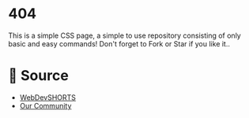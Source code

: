 # 404
This is a simple CSS page, a simple to use repository consisting of only basic and easy commands! Don't forget to Fork or Star if you like it..

# 📝 Source

- <a href="https://github.com/WebDevSHORTS"> WebDevSHORTS </a>
- <a href="https://github.com/KaguwoNetwork"> Our Community </a>
